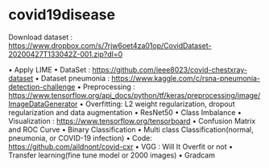 # covid19disease
Download dataset : https://www.dropbox.com/s/7rjw6oet4za01op/CovidDataset-20200427T133042Z-001.zip?dl=0

•	Apply LIME 
•	DataSet :   https://github.com/ieee8023/covid-chestxray-dataset
•	Dataset pneumonia : https://www.kaggle.com/c/rsna-pneumonia-detection-challenge
•	Preprocessing : https://www.tensorflow.org/api_docs/python/tf/keras/preprocessing/image/ImageDataGenerator
•	Overfitting: L2 weight regularization, dropout regularization and data augmentation
•	 ResNet50
•	Class Imbalance
•	Visualization : https://www.tensorflow.org/tensorboard
•	Confusion Matrix and ROC Curve
•	Binary Classification
•	Multi class Classification(normal, pneumonia, or COVID-19 infection)
•	Code: https://github.com/aildnont/covid-cxr
•	VGG : Will It Overfit or not
•	Transfer learning(fine tune model or 2000 images)
•	Gradcam

